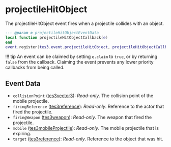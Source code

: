 # projectileHitObject
<div class="search_terms" style="display: none">projectilehitobject</div>

<!---
	This file is autogenerated. Do not edit this file manually. Your changes will be ignored.
	More information: https://github.com/MWSE/MWSE/tree/master/docs
-->

The projectileHitObject event fires when a projectile collides with an object.

```lua
--- @param e projectileHitObjectEventData
local function projectileHitObjectCallback(e)
end
event.register(tes3.event.projectileHitObject, projectileHitObjectCallback)
```

!!! tip
	An event can be claimed by setting `e.claim` to `true`, or by returning `false` from the callback. Claiming the event prevents any lower priority callbacks from being called.

## Event Data

* `collisionPoint` ([tes3vector3](../../types/tes3vector3)): *Read-only*. The collision point of the mobile projectile.
* `firingReference` ([tes3reference](../../types/tes3reference)): *Read-only*. Reference to the actor that fired the projectile.
* `firingWeapon` ([tes3weapon](../../types/tes3weapon)): *Read-only*. The weapon that fired the projectile.
* `mobile` ([tes3mobileProjectile](../../types/tes3mobileProjectile)): *Read-only*. The mobile projectile that is expiring.
* `target` ([tes3reference](../../types/tes3reference)): *Read-only*. Reference to the object that was hit.


